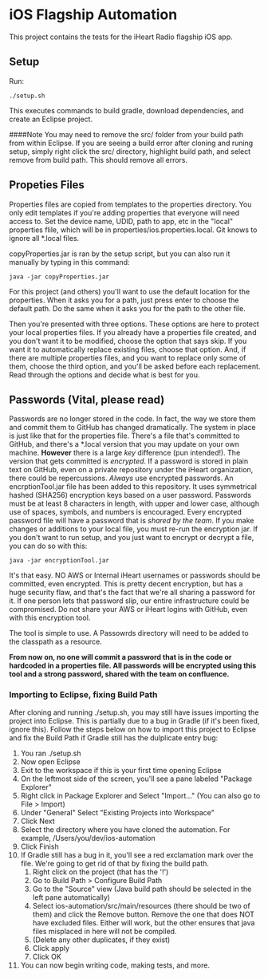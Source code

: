 # iOS Flagship Automation
This project contains the tests for the iHeart Radio flagship iOS app. 

## Setup 
Run:

	./setup.sh
	
This executes commands to build gradle, download dependencies, and create an Eclipse project. 

####Note
You may need to remove the src/ folder from your build path from within Eclipse. If you are seeing a build error after cloning and runing setup, simply right click the src/ directory, highlight build path, and select remove from build path. This should remove all errors.

## Propeties Files
Properties files are copied from templates to the properties directory. You only edit templates if you're adding properties that everyone will need access to. Set the device name, UDID, path to app, etc in the "local" properties flile, which will be in properties/ios.properties.local. Git knows to ignore all *.local files.

copyProperties.jar is ran by the setup script, but you can also run it manually by typing in this command:

	java -jar copyProperties.jar
	

For this project (and others) you'll want to use the default location for the properties. When it asks you for a path, just press enter to choose the default path. Do the same when it asks you for the path to the other file.

Then you're presented with three options. These options are here to protect your local properties files. If you already have a properties file created, and you don't want it to be modified, choose the option that says skip. If you want it to automatically replace existing files, choose that option. And, if there are multiple properties files, and you want to replace only some of them, choose the third option, and you'll be asked before each replacement. Read through the options and decide what is best for you. 



## Passwords (Vital, please read)
Passwords are no longer stored in the code. In fact, the way we store them and commit them to GitHub has changed dramatically. The system in place is just like that for the properties file. There's a file that's committed to GitHub, and there's a *.local version that you may update on your own machine. **However** there is a large *key* difference (pun intended!). The version that gets committed is *encrypted*. If a password is stored in plain text on GitHub, even on a private repository under the iHeart organization, there could be repercussions. *Always* use encrypted passwords. An encrptionTool.jar file has been added to this repository. It uses symmetrical hashed (SHA256) encryption keys based on a user password. Passwords must be at least 8 characters in length, with upper and lower case, although use of spaces, symbols, and numbers is encouraged. Every encrypted password file will have a password that is *shared by the team*. If you make changes or additions to your local file, you must re-run the encryption jar. If you don't want to run setup, and you just want to encrypt or decrypt a file, you can do so with this:

	java -jar encryptionTool.jar
	
It's that easy. NO AWS or Internal iHeart usernames or passwords should be committed, even encrypted. This is pretty decent encryption, but has a huge security flaw, and that's the fact that we're all sharing a password for it. If one person lets that password slip, our entire infrastructure could be compromised. Do not share your AWS or iHeart logins with GitHub, even with this encryption tool.

The tool is simple to use. A Passowrds directory will need to be added to the classpath as a resource. 

**From now on, no one will commit a password that is in the code or hardcoded in a properties file. All passwords will be encrypted using this tool and a strong password, shared with the team on confluence.**



### Importing to Eclipse, fixing Build Path

After cloning and running ./setup.sh, you may still have issues importing the project into Eclipse. This is partially due to a bug in Gradle (if it's been fixed, ignore this). Follow the steps below on how to import this project to Eclipse and fix the Build Path if Gradle still has the dulplicate entry bug:

1. You ran ./setup.sh
2. Now open Eclipse
3. Exit to the workspace if this is your first time opening Eclipse
4. On the leftmost side of the screen, you'll see a pane labeled "Package Explorer"
5. Right click in Package Explorer and Select "Import…" (You can also go to File > Import)
6. Under "General" Select "Existing Projects into Workspace"
7. Click Next
8. Select the directory where you have cloned the automation. For example, /Users/you/dev/ios-automation
9. Click Finish
10. If Gradle still has a bug in it, you'll see a red exclamation mark over the file. We're going to get rid of that by fixing the build path.
	1. Right click on the project (that has the '!')
	2. Go to Build Path > Configure Build Path
	3. Go to the "Source" view (Java build path should be selected in the left pane automatically)
	4. Select ios-automation/src/main/resources (there should be two of them) and click the Remove button. Remove the one that does NOT have excluded files. Either will work, but the other ensures that java files misplaced in here will not be compiled. 
	5. (Delete any other duplicates, if they exist)
	6. Click apply
	7. Click OK
11. You can now begin writing code, making tests, and more. 